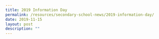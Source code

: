 ```yaml
---
title: 2019 Information Day
permalink: /resources/secondary-school-news/2019-information-day/
date: 2019-11-15
layout: post
description: ""
---
```

